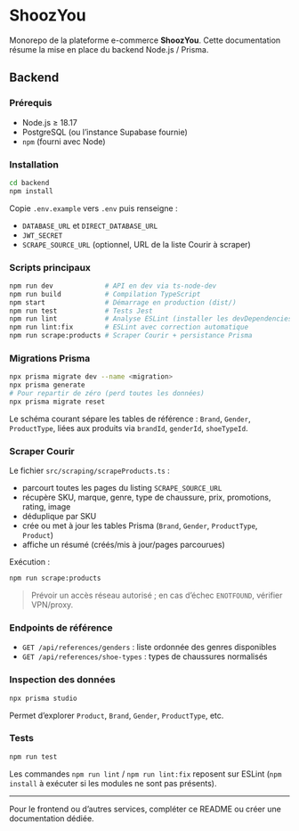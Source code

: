 # ShoozYou

Monorepo de la plateforme e-commerce **ShoozYou**. Cette documentation résume la mise en place du backend Node.js / Prisma.

## Backend

### Prérequis
- Node.js ≥ 18.17
- PostgreSQL (ou l’instance Supabase fournie)
- `npm` (fourni avec Node)

### Installation
```bash
cd backend
npm install
```

Copie `.env.example` vers `.env` puis renseigne :
- `DATABASE_URL` et `DIRECT_DATABASE_URL`
- `JWT_SECRET`
- `SCRAPE_SOURCE_URL` (optionnel, URL de la liste Courir à scraper)

### Scripts principaux
```bash
npm run dev             # API en dev via ts-node-dev
npm run build           # Compilation TypeScript
npm start               # Démarrage en production (dist/)
npm run test            # Tests Jest
npm run lint            # Analyse ESLint (installer les devDependencies si nécessaire)
npm run lint:fix        # ESLint avec correction automatique
npm run scrape:products # Scraper Courir + persistance Prisma
```

### Migrations Prisma
```bash
npx prisma migrate dev --name <migration>
npx prisma generate
# Pour repartir de zéro (perd toutes les données)
npx prisma migrate reset
```

Le schéma courant sépare les tables de référence : `Brand`, `Gender`, `ProductType`, liées aux produits via `brandId`, `genderId`, `shoeTypeId`.

### Scraper Courir
Le fichier `src/scraping/scrapeProducts.ts` :
- parcourt toutes les pages du listing `SCRAPE_SOURCE_URL`
- récupère SKU, marque, genre, type de chaussure, prix, promotions, rating, image
- déduplique par SKU
- crée ou met à jour les tables Prisma (`Brand`, `Gender`, `ProductType`, `Product`)
- affiche un résumé (créés/mis à jour/pages parcourues)

Exécution :
```bash
npm run scrape:products
```
> Prévoir un accès réseau autorisé ; en cas d’échec `ENOTFOUND`, vérifier VPN/proxy.

### Endpoints de référence
- `GET /api/references/genders` : liste ordonnée des genres disponibles
- `GET /api/references/shoe-types` : types de chaussures normalisés

### Inspection des données
```bash
npx prisma studio
```
Permet d’explorer `Product`, `Brand`, `Gender`, `ProductType`, etc.

### Tests
```bash
npm run test
```
Les commandes `npm run lint` / `npm run lint:fix` reposent sur ESLint (`npm install` à exécuter si les modules ne sont pas présents).

---

Pour le frontend ou d’autres services, compléter ce README ou créer une documentation dédiée.
